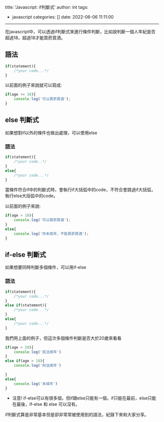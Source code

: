 title: 'Javascript: if判斷式'
author: int
tags:
  - javascript
categories: []
date: 2022-06-06 11:11:00
---
在javascript中，可以透過if判斷式來進行條件判斷，比如說判斷一個人年紀是否超過18，超過18才能買菸買酒。

## 語法
```js
if(statement){
	/*your code...*/
}
```

以前面的例子來說就可以寫成:
```js
if(age >= 18){
	console.log('可以買菸買酒');
}
```

## else 判斷式
如果想對if以外的條件也做出處理，可以使用else

### 語法
```js
if(statement){
	/*your code..*/
}
else{
	/*your code...*/
}
```

當條件符合if中的判斷式時，會執行if大括弧中的code，不符合會跳過if大括弧，執行else大括弧中的code。

以前面的例子來說:
```js
if(age > 18){
	console.log('可以買菸買酒');
}
else{
	console.log('你未成年，不能買菸買酒');
}
```

## if-else 判斷式
如果想要同時判斷多個條件，可以用if-else

### 語法
```js
if(statement){
	/*your code...*/
}
else if(statement){
	/*your code...*/
}
else{
	/*your code...*/
}
```
我們用上面的例子，但這次多個條件判斷是否大於20歲來看看
```js
if(age > 20){
	console.log('民法成年')
}
else if(age > 18){
	console.log('刑法成年')
    
}
else{
	console.log('未成年')
}
```

* 注意! if-else可以有很多個，但if跟else只能有一個，if只能在最前，else只能在最後，if-else 和 else 可以沒有。


if判斷式算是非常基本但是卻非常常被使用到的語法，紀錄下來和大家分享。